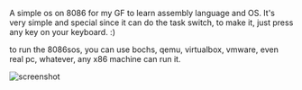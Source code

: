 A simple os on 8086 for my GF to learn assembly language and OS.
It's very simple and special since it can do the task switch, to make it, just press any key on your keyboard. :)

to run the 8086sos, you can use bochs, qemu, virtualbox, vmware, even real pc, whatever, any x86 machine can run it.

![screenshot](8086sos/screenshot.png)
